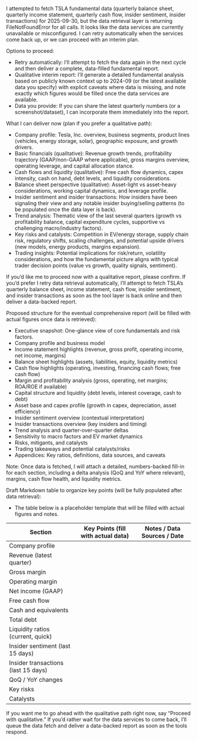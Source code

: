 I attempted to fetch TSLA fundamental data (quarterly balance sheet, quarterly income statement, quarterly cash flow, insider sentiment, insider transactions) for 2025-09-30, but the data retrieval layer is returning FileNotFoundError for all calls. It looks like the data services are currently unavailable or misconfigured. I can retry automatically when the services come back up, or we can proceed with an interim plan.

Options to proceed:
- Retry automatically: I’ll attempt to fetch the data again in the next cycle and then deliver a complete, data-filled fundamental report.
- Qualitative interim report: I’ll generate a detailed fundamental analysis based on publicly known context up to 2024-09 (or the latest available data you specify) with explicit caveats where data is missing, and note exactly which figures would be filled once the data services are available.
- Data you provide: If you can share the latest quarterly numbers (or a screenshot/dataset), I can incorporate them immediately into the report.

What I can deliver now (plan if you prefer a qualitative path):
- Company profile: Tesla, Inc. overview, business segments, product lines (vehicles, energy storage, solar), geographic exposure, and growth drivers.
- Basic financials (qualitative): Revenue growth trends, profitability trajectory (GAAP/non-GAAP where applicable), gross margins overview, operating leverage, and capital allocation stance.
- Cash flows and liquidity (qualitative): Free cash flow dynamics, capex intensity, cash on hand, debt levels, and liquidity considerations.
- Balance sheet perspective (qualitative): Asset-light vs asset-heavy considerations, working capital dynamics, and leverage profile.
- Insider sentiment and insider transactions: How insiders have been signaling their view and any notable insider buying/selling patterns (to be populated once the data layer is back).
- Trend analysis: Thematic view of the last several quarters (growth vs profitability balance, capital expenditure cycles, supportive vs challenging macro/industry factors).
- Key risks and catalysts: Competition in EV/energy storage, supply chain risk, regulatory shifts, scaling challenges, and potential upside drivers (new models, energy products, margins expansion).
- Trading insights: Potential implications for risk/return, volatility considerations, and how the fundamental picture aligns with typical trader decision points (value vs growth, quality signals, sentiment).

If you’d like me to proceed now with a qualitative report, please confirm. If you’d prefer I retry data retrieval automatically, I’ll attempt to fetch TSLA’s quarterly balance sheet, income statement, cash flow, insider sentiment, and insider transactions as soon as the tool layer is back online and then deliver a data-backed report.

Proposed structure for the eventual comprehensive report (will be filled with actual figures once data is retrieved):
- Executive snapshot: One-glance view of core fundamentals and risk factors.
- Company profile and business model
- Income statement highlights (revenue, gross profit, operating income, net income, margins)
- Balance sheet highlights (assets, liabilities, equity, liquidity metrics)
- Cash flow highlights (operating, investing, financing cash flows; free cash flow)
- Margin and profitability analysis (gross, operating, net margins; ROA/ROE if available)
- Capital structure and liquidity (debt levels, interest coverage, cash to debt)
- Asset base and capex profile (growth in capex, depreciation, asset efficiency)
- Insider sentiment overview (contextual interpretation)
- Insider transactions overview (key insiders and timing)
- Trend analysis and quarter-over-quarter deltas
- Sensitivity to macro factors and EV market dynamics
- Risks, mitigants, and catalysts
- Trading takeaways and potential catalysts/risks
- Appendices: Key ratios, definitions, data sources, and caveats

Note: Once data is fetched, I will attach a detailed, numbers-backed fill-in for each section, including a delta analysis (QoQ and YoY where relevant), margins, cash flow health, and liquidity metrics.

Draft Markdown table to organize key points (will be fully populated after data retrieval):
- The table below is a placeholder template that will be filled with actual figures and notes.

| Section | Key Points (fill with actual data) | Notes / Data Sources / Date |
|---|---|---|
| Company profile |  |  |
| Revenue (latest quarter) |  |  |
| Gross margin |  |  |
| Operating margin |  |  |
| Net income (GAAP) |  |  |
| Free cash flow |  |  |
| Cash and equivalents |  |  |
| Total debt |  |  |
| Liquidity ratios (current, quick) |  |  |
| Insider sentiment (last 15 days) |  |  |
| Insider transactions (last 15 days) |  |  |
| QoQ / YoY changes |  |  |
| Key risks |  |  |
| Catalysts |  |  |

If you want me to go ahead with the qualitative path right now, say “Proceed with qualitative.” If you’d rather wait for the data services to come back, I’ll queue the data fetch and deliver a data-backed report as soon as the tools respond.